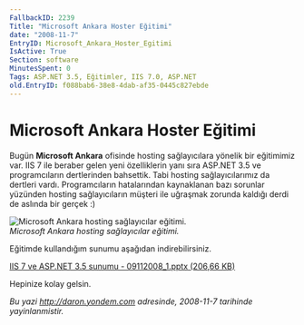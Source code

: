 ```yaml
---
FallbackID: 2239
Title: "Microsoft Ankara Hoster Eğitimi"
date: "2008-11-7"
EntryID: Microsoft_Ankara_Hoster_Egitimi
IsActive: True
Section: software
MinutesSpent: 0
Tags: ASP.NET 3.5, Eğitimler, IIS 7.0, ASP.NET
old.EntryID: f088bab6-38e8-4dab-af35-0445c827ebde
---
```

# Microsoft Ankara Hoster Eğitimi
Bugün **Microsoft Ankara** ofisinde hosting sağlayıcılara yönelik bir
eğitimimiz var. IIS 7 ile beraber gelen yeni özelliklerin yanı sıra
ASP.NET 3.5 ve programcıların dertlerinden bahsettik. Tabi hosting
sağlayıcılarımız da dertleri vardı. Programcıların hatalarından
kaynaklanan bazı sorunlar yüzünden hosting sağlayıcıların müşteri ile
uğraşmak zorunda kaldığı derdi de aslında bir gerçek :)

![Microsoft Ankara hosting sağlayıcılar
eğitimi.](media/Microsoft_Ankara_Hoster_Egitimi/06112008_1.jpg)\
*Microsoft Ankara hosting sağlayıcılar eğitimi.*

Eğitimde kullandığım sunumu aşağıdan indirebilirsiniz.

[IIS 7 ve ASP.NET 3.5 sunumu - 09112008\_1.pptx (206,66
KB)](media/Microsoft_Ankara_Hoster_Egitimi/09112008_1.pptx)

Hepinize kolay gelsin.



*Bu yazi http://daron.yondem.com adresinde, 2008-11-7 tarihinde yayinlanmistir.*
